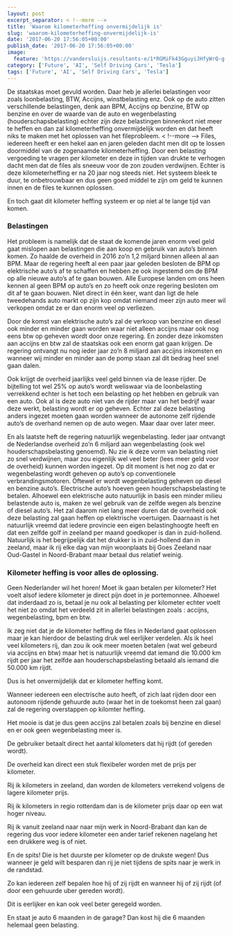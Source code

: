 ```yaml
---
layout: post
excerpt_separator: < !--more -->
title: 'Waarom kilometerheffing onvermijdelijk is'
slug: 'waarom-kilometerheffing-onvermijdelijk-is'
date: '2017-06-20 17:56:05+00:00'
publish_date: '2017-06-20 17:56:05+00:00'
image:
  feature: 'https://vandersluijs.resultants-e/1*RGMiFk43GguyiJHfyWrQ-g.jpeg'
category: ['Future', 'AI', 'Self Driving Cars', 'Tesla']
tags: ['Future', 'AI', 'Self Driving Cars', 'Tesla']
---
```


De staatskas moet gevuld worden. Daar heb je allerlei belastingen voor zoals
loonbelasting, BTW, Accijns, winstbelasting enz. Ook op de auto zitten
verschillende belastingen, denk aan BPM, Accijns op benzine, BTW op benzine en
over de waarde van de auto en wegenbelasting (houderschapsbelasting) echter
zijn deze belastingen binnenkort niet meer te heffen en dan zal
kilometerheffing onvermijdelijk worden en dat heeft niks te maken met het
oplossen van het fileprobleem.
< !--more -->
Files, iedereen heeft er een hekel aan en jaren geleden dacht men dit op te
lossen doormiddel van de zogenaamde kilometerheffing. Door een belasting
vergoeding te vragen per kilometer en deze in tijden van drukte te verhogen
dacht men dat de files als sneeuw voor de zon zouden verdwijnen. Echter is
deze kilometerheffing er na 20 jaar nog steeds niet. Het systeem bleek te
duur, te onbetrouwbaar en dus geen goed middel te zijn om geld te kunnen innen
en de files te kunnen oplossen.

En toch gaat dit kilometer heffing systeem er op niet al te lange tijd van
komen.

### Belastingen

Het probleem is namelijk dat de staat de komende jaren enorm veel geld gaat
mislopen aan belastingen die aan koop en gebruik van auto’s binnen komen. Zo
haalde de overheid in 2016 zo’n 1,2 miljard binnen alleen al aan BPM. Maar de
regering heeft al een paar jaar geleden besloten de BPM op elektrische auto’s
af te schaffen en hebben ze ook ingestemd om de BPM op alle nieuwe auto’s af
te gaan bouwen. Alle Europese landen om ons heen kennen al geen BPM op auto’s
en zo heeft ook onze regering besloten om dit af te gaan bouwen. Niet direct
in één keer, want dan ligt de hele tweedehands auto markt op zijn kop omdat
niemand meer zijn auto meer wil verkopen omdat ze er dan enorm veel op
verliezen.

Door de komst van elektrische auto’s zal de verkoop van benzine en diesel ook
minder en minder gaan worden waar niet alleen accijns maar ook nog eens btw op
geheven wordt door onze regering. En zonder deze inkomsten aan accijns en btw
zal de staatskas ook een enorm gat gaan krijgen. De regering ontvangt nu nog
ieder jaar zo’n 8 miljard aan accijns inkomsten en wanneer wij minder en
minder aan de pomp staan zal dit bedrag heel snel gaan dalen.

Ook krijgt de overheid jaarlijks veel geld binnen via de lease rijder. De
bijtelling tot wel 25% op auto’s wordt weliswaar via de loonbelasting
verrekkend echter is het toch een belasting op het hebben en gebruik van een
auto. Ook al is deze auto niet van de rijder maar van het bedrijf waar deze
werkt, belasting wordt er op geheven. Echter zal deze belasting anders ingezet
moeten gaan worden wanneer de autonome zelf rijdende auto’s de overhand nemen
op de auto wegen. Maar daar over later meer.

En als laatste heft de regering natuurlijk wegenbelasting. Ieder jaar ontvangt
de Nederlandse overheid zo’n 6 miljard aan wegenbelasting (ook wel
houderschapsbelasting genoemd). Nu zie ik deze vorm van belasting niet zo snel
verdwijnen, maar zou eigenlijk wel veel beter (lees meer geld voor de
overheid) kunnen worden ingezet. Op dit moment is het nog zo dat er
wegenbelasting wordt geheven op auto’s op conventionele verbrandingsmotoren.
Oftewel er wordt wegenbelasting geheven op diesel en benzine auto’s.
Electrische auto’s hoeven geen houderschapsbelasting te betalen. Alhoewel een
elektrische auto natuurlijk in basis een minder milieu belastende auto is,
maken ze wel gebruik van de zelfde wegen als benzine of diesel auto’s. Het zal
daarom niet lang meer duren dat de overheid ook deze belasting zal gaan heffen
op elektrische voertuigen. Daarnaast is het natuurlijk vreemd dat iedere
provincie een eigen belastinghoogte heeft en dat een zelfde golf in zeeland
per maand goedkoper is dan in zuid-hollend. Natuurlijk is het begrijpelijk dat
het drukker is in zuid-hollend dan in zeeland, maar ik rij elke dag van mijn
woonplaats bij Goes Zeeland naar Oud-Gastel in Noord-Brabant maar betaal dus
relatief weinig.

### Kilometer heffing is voor alles de oplossing.

Geen Nederlander wil het horen! Moet ik gaan betalen per kilometer? Het voelt
alsof iedere kilometer je direct pijn doet in je portemonnee. Alhoewel dat
inderdaad zo is, betaal je nu ook al belasting per kilometer echter voelt het
niet zo omdat het verdeeld zit in allerlei belastingen zoals : accijns,
wegenbelasting, bpm en btw.

Ik zeg niet dat je de kilometer heffing de files in Nederland gaat oplossen
maar je kan hierdoor de belasting druk wel eerlijker verdelen. Als ik heel
veel kilometers rij, dan zou ik ook meer moeten betalen (wat wel gebeurd via
accijns en btw) maar het is natuurlijk vreemd dat iemand die 10.000 km rijdt
per jaar het zelfde aan houderschapsbelasting betaald als iemand die 50.000 km
rijdt.

Dus is het onvermijdelijk dat er kilometer heffing komt.

Wanneer iedereen een electrische auto heeft, of zich laat rijden door een
autonoom rijdende gehuurde auto (waar het in de toekomst heen zal gaan) zal de
regering overstappen op kilomter heffing.

Het mooie is dat je dus geen accijns zal betalen zoals bij benzine en diesel
en er ook geen wegenbelasting meer is.

De gebruiker betaalt direct het aantal kilometers dat hij rijdt (of gereden
wordt).

De overheid kan direct een stuk flexibeler worden met de prijs per kilometer.

Rij ik kilometers in zeeland, dan worden de kilometers verrekend volgens de
lagere kilometer prijs.

Rij ik kilometers in regio rotterdam dan is de kilometer prijs daar op een wat
hoger niveau.

Rij ik vanuit zeeland naar naar mijn werk in Noord-Brabant dan kan de regering
dus voor iedere kilometer een ander tarief rekenen nagelang het een drukkere
weg is of niet.

En de spits! Die is het duurste per kilometer op de drukste wegen! Dus wanneer
je geld wilt besparen dan rij je niet tijdens de spits naar je werk in de
randstad.

Zo kan iedereen zelf bepalen hoe hij of zij rijdt en wanneer hij of zij rijdt
(of door een gehuurde uber gereden wordt).

Dit is eerlijker en kan ook veel beter geregeld worden.

En staat je auto 6 maanden in de garage? Dan kost hij die 6 maanden helemaal
geen belasting.

